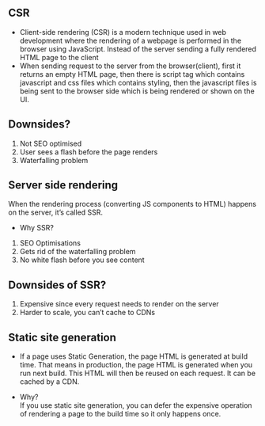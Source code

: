 ## CSR

- Client-side rendering (CSR) is a modern technique used in web development where the rendering of a webpage is performed in the browser using JavaScript. Instead of the server sending a fully rendered HTML page to the client
- When sending request to the server from the browser(client), first it returns an empty HTML page, then there is script tag which contains javascript and css files which contains styling, then the javascript files is being sent to the browser side which is being rendered or shown on the UI.

## Downsides?

1. Not SEO optimised
1. User sees a flash before the page renders
1. Waterfalling problem

## Server side rendering

When the rendering process (converting JS components to HTML) happens on the server, it’s called SSR.

- Why SSR?

1. SEO Optimisations
1. Gets rid of the waterfalling problem
1. No white flash before you see content

## Downsides of SSR?

1. Expensive since every request needs to render on the server
1. Harder to scale, you can’t cache to CDNs

## Static site generation

- If a page uses Static Generation, the page HTML is generated at build time. That means in production, the page HTML is generated when you run next build. This HTML will then be reused on each request. It can be cached by a CDN.

- Why?<br />
  If you use static site generation, you can defer the expensive operation of rendering a page to the build time so it only happens once.
